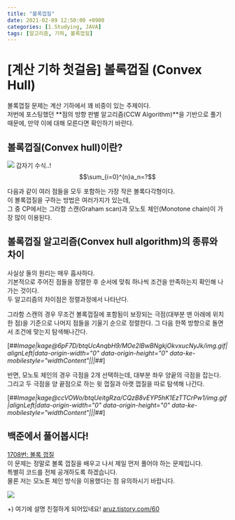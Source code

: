 ```yaml
---
title: "볼록껍질"
date: 2021-02-09 12:50:00 +0900
categories: [1.Studying, JAVA]
tags: [알고리즘, 기하, 볼록껍질]
---
```


# [계산 기하 첫걸음] 볼록껍질 (Convex Hull)

볼록껍질 문제는 계산 기하에서 꽤 비중이 있는 주제이다.  
저번에 포스팅했던 **점의 방향 판별 알고리즘(CCW Algorithm)**을 기반으로 풀기 때문에, 만약 이에 대해 모른다면 확인하기 바란다.

## 볼록껍질(Convex hull)이란?

![](https://images.velog.io/images/hgmhc/post/8d37fc10-970c-4859-bc3b-8df629b126a5/%E1%84%86%E1%85%AE%E1%84%8C%E1%85%A6%20(1).png)
갑자기 수식..!
$$\sum_{i=0}^{n}a_n=?$$
  
다음과 같이 여러 점들을 모두 포함하는 가장 작은 볼록다각형이다.  
이 볼록껍질을 구하는 방법은 여러가지가 있는데,  
그 중 CP에서는 그라함 스캔(Graham scan)과 모노토 체인(Monotone chain)이 가장 많이 이용된다.

## 볼록껍질 알고리즘(Convex hull algorithm)의 종류와 차이

사실상 둘의 원리는 매우 흡사하다.  
기본적으로 주어진 점들을 정렬한 후 순서에 맞춰 하나씩 조건을 만족하는지 확인해 나가는 것이다.  
두 알고리즘의 차이점은 정렬과정에서 나타난다.

그라함 스캔의 경우 무조건 볼록껍질에 포함됨이 보장되는 극점(대부분 맨 아래에 위치한 점)을 기준으로 나머지 점들을 기울기 순으로 정렬한다. 그 다음 한쪽 방향으로 돌면서 조건에 맞는지 탐색해나간다.

[##_Image|kage@6pF7D/btqUcAnqbH9/MOe2lBwBNgkjOkvxucNyJk/img.gif|alignLeft|data-origin-width="0" data-origin-height="0" data-ke-mobilestyle="widthContent"|||_##]

  
반면, 모노토 체인의 경우 극점을 2개 선택하는데, 대부분 좌우 양끝의 극점을 잡는다. 그리고 두 극점을 양 끝점으로 하는 윗 껍질과 아랫 껍질을 따로 탐색해 나간다.

[##_Image|kage@ccVOWo/btqUeitgRza/CQzB8vEYP5hK1EzTTCrPw1/img.gif|alignLeft|data-origin-width="0" data-origin-height="0" data-ke-mobilestyle="widthContent"|||_##]

## 백준에서 풀어봅시다!

[1708번: 볼록 껍질](https://www.acmicpc.net/problem/1708)  
이 문제는 정말로 볼록 껍질을 배우고 나서 제일 먼저 풀어야 하는 문제입니다.  
특별히 코드를 전체 공개하도록 하겠습니다.  
물론 저는 모노톤 체인 방식을 이용했다는 점 유의하시기 바랍니다.

![](https://images.velog.io/images/hgmhc/post/df19322e-cf90-4760-8a82-0e0ac5843d24/image.png)

+) 여기에 설명 친절하게 되어있네요! [aruz.tistory.com/60](https://aruz.tistory.com/60)
